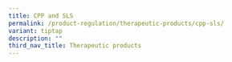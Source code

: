 ```yaml
---
title: CPP and SLS
permalink: /product-regulation/therapeutic-products/cpp-sls/
variant: tiptap
description: ""
third_nav_title: Therapeutic products
---
```

<p></p>